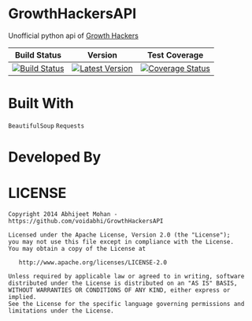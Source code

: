 GrowthHackersAPI
================

Unofficial python api of [Growth Hackers](http://www.growthhackers.com)


| Build Status | Version |Test Coverage |
| ------------ | ------- | ------------ |
| [![Build Status](https://travis-ci.org/voidabhi/GrowthHackersAPI.svg)](https://travis-ci.org/voidabhi/GrowthHackersAPI)|[![Latest Version](https://pypip.in/v/TheZine/badge.png)](https://pypi.python.org/pypi/GrowthHackers/) | [![Coverage Status](https://img.shields.io/coveralls/voidabhi/GrowthHackersAPI.svg)](https://coveralls.io/r/voidabhi/GrowthHackersAPI?branch=master)

Built With
==========

`BeautifulSoup` `Requests`

Developed By
============

LICENSE
================
```
Copyright 2014 Abhijeet Mohan - https://github.com/voidabhi/GrowthHackersAPI

Licensed under the Apache License, Version 2.0 (the "License");
you may not use this file except in compliance with the License.
You may obtain a copy of the License at

   http://www.apache.org/licenses/LICENSE-2.0

Unless required by applicable law or agreed to in writing, software
distributed under the License is distributed on an "AS IS" BASIS,
WITHOUT WARRANTIES OR CONDITIONS OF ANY KIND, either express or implied.
See the License for the specific language governing permissions and
limitations under the License.
```
